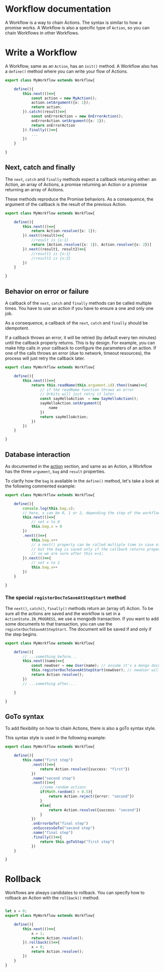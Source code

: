 # Workflow documentation

A Workflow is a way to chain Actions. The syntax is similar to how a promise works.
A Workflow is also a specific type of `Action`, so you can chain Workflows in other Workflows.

# Write a Workflow

A Workflow, same as an `Action`, has an `init()` method.
A Workflow also has a `define()` method where you can write your flow of Actions.

```typescript
export class MyWorkflow extends Workflow{

    define(){
        this.next(()=>{
            const action = new MyAction();
            action.setArgument({x: 1});
            return action;
        }).catch((result)=>{
            const onErrorAction = new OnErrorAction();
            onErrorAction.setArgument({x: 1});
            return onErrorAction
        }).finally(()=>{
            ...
        })
    }

}
```

## Next, catch and finally

The `next`, `catch` and `finally` methods expect a callback returning either: an Action, an array of Actions, a promise returning an Action or a promise returning an array of Actions.

These methods reproduce the Promise behaviors.
As a consequence, the argument of the callback is the result of the previous Action.

```typescript
export class MyWorkflow extends Workflow{

    define(){
        this.next(()=>{
            return Action.resolve({x: 1});
        }).next((result)=>{
            //result is {x:1}
            return [Action.resolve({x: 1}), Action.resolve({x: 2})]
        }).next((result1, result2)=>{
            //result1 is {x:1}
            //result2 is {x:2}
        })
    }

}
```

## Behavior on error or failure

A callback of the `next`, `catch` and `finally` methods can be called multiple times. You have to use an action if you have to ensure a one and only one job.

As a consequence, a callback of the `next`, `catch` and `finally` should be idempotent.

If a callback throws an error, it will be retried (by default every ten minutes) until the callback properly returns. This is by design. For example, you can make http calls in your callback to configure the parameters of an action. If one of the calls throws an error (due to network, timeout resources), the process will just retry the callback later.

```typescript
export class MyWorkflow extends Workflow{

    define(){
        this.next(()=>{
            return this.readName(this.argument.id).then((name)=>{
                // if the readName function throws an error
                // Orbits will just retry it later.
                const sayHelloAction  = new SayHelloAction();
                sayHelloAction.setArgument({
                    name
                })
                return sayHelloAction;
            })
        })
    }

}
```

## Database interaction

As documented in the [action](./action.md#database-interaction) section, and same as an Action, a Workflow has the three `argument`, `bag` and `result` properties.

To clarify how the `bag` is available in the `define()` method, let's take a look at the following commented example:

```typescript
export class MyWorkflow extends Workflow{

    define(){
        console.log(this.bag.x);
        // here, x can be 0, 1 or 2, depending the step of the workflow.
        this.next(()=>{
            // set x to 0
            this.bag.x = 0
        })
        .next(()=>{
            this.bag.x++
            // a next() property can be called multiple time in case of failure
            // but the bag is saved only if the callback returns properly.
            // so we are sure after this x=1;
        }).next(()=>{
            // set x to 2
            this.bag.x++
        })
    }

}
```

### The special `registerDocToSaveAtStepStart` method

The `next()`, `catch()`, `finally()` methods return an (array of) Action.
To be sure all the actions are saved and the workflow is set in a `ActionState.IN_PROGRESS`, we use a mongodb transaction. If you want to add some documents to that transaction, you can use the `registerDocToSaveAtStepStart`. The document will be saved if and only if the step begins.

```typescript
export class MyWorkflow extends Workflow{

    define(){
        // ...something before...
        this.next((name)=>{
            const newUser = new User(name); // assume it's a mongo document.
            this.registerDocToSaveAtStepStart(newUser); // newUser will be saved if and only if this step starts, so there is no risk of duplicate.
            return Action.resolve();
        })
        // ...something after...

    }

}
```


## GoTo syntax

To add flexibility on how to chain Actions, there is also a goTo syntax style.

This syntax style is used in the following example:

```typescript
export class MyWorkflow extends Workflow{

    define(){
        this.name("first step")
            .next(()=>{
                return Action.resolve({success: "first"})
            })
            .name("second step")
            .next(()=>{
                //some random actions
                if(Math.random() > 0.5){
                    return Action.reject({error: "second"})
                }
                else{
                    return Action.resolve({success: "second"})
                }
            })
            .onErrorGoTo("final step")
            .onSuccessGoTo("second step")
            .name("final step")
            .finally(()=>{
                return this.goToStep("first step")
            })
    }

}
```


# Rollback

Workflows are always candidates to rollback. You can specify how to rollback an Action with the `rollback()` method.

```typescript

let x = 0;
export class MyWorkflow extends Workflow{

    define(){
        this.next(()=>{
            x = 1;
            return Action.resolve();
        }).rollback(()=>{
            x = 0;
            return Action.resolve();
        })
    }
}


```
